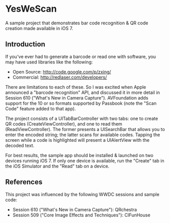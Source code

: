 YesWeScan
=========

A sample project that demonstrates bar code recognition &amp; QR code creation made available in iOS 7.

## Introduction

If you've ever had to generate a barcode or read one with software, you may have used libraries like the following:

   * Open Source: http://code.google.com/p/zxing/
   * Commercial: http://redlaser.com/developers/

There are limitations to each of these. So I was excited when Apple announced a "barcode recognition" API, and discussed it in more detail in Session 610 ("What's New in Camera Capture"). AVFoundation adds support for the 10 or so formats supported by Passbook (note the "Scan Code" feature added to that app). 

The project consists of a UITabBarController with two tabs: one to create QR codes (CreateViewController), and one to read them (ReadViewController). The former presents a UISearchBar that allows you to enter the encoded string; the latter scans for available codes. Tapping the screen while a code is highlighted will present a UIAlertView with the decoded text.

For best results, the sample app should be installed & launched on two devices running iOS 7. If only one device is available, run the "Create" tab in the iOS Simulator and the "Read" tab on a device.

## References

This project was influenced by the following WWDC sessions and sample code:

   * Session 610 ("What's New in Camera Capture"): QRchestra
   * Session 509 ("Core Image Effects and Techniques"): CIFunHouse
